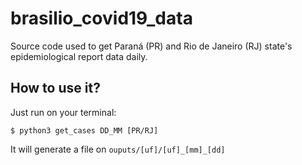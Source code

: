 # brasilio_covid19_data
Source code used to get Paraná (PR) and Rio de Janeiro (RJ) state's epidemiological report data daily.

## How to use it?

Just run on your terminal:

```
$ python3 get_cases DD_MM [PR/RJ]
```

It will generate a file on `ouputs/[uf]/[uf]_[mm]_[dd]`